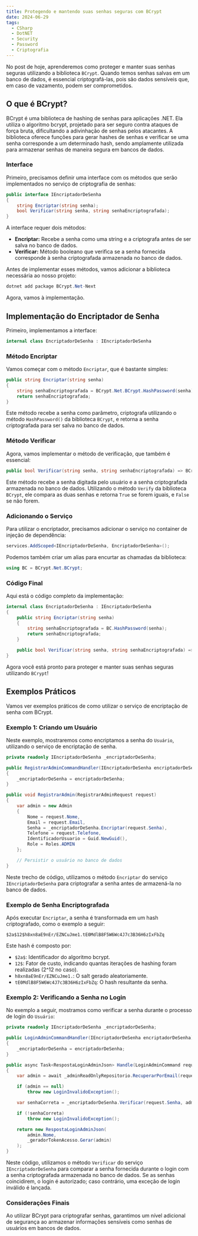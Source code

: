 ```yaml
---
title: Protegendo e mantendo suas senhas seguras com BCrypt
date: 2024-06-29
tags:
  - CSharp
  - DotNET
  - Security
  - Password
  - Criptografia
---
```


No post de hoje, aprenderemos como proteger e manter suas senhas seguras utilizando a biblioteca `BCrypt`. Quando temos senhas salvas em um banco de dados, é essencial criptografá-las, pois são dados sensíveis que, em caso de vazamento, podem ser comprometidos.

## O que é BCrypt?

BCrypt é uma biblioteca de hashing de senhas para aplicações .NET. Ela utiliza o algoritmo bcrypt, projetado para ser seguro contra ataques de força bruta, dificultando a adivinhação de senhas pelos atacantes. A biblioteca oferece funções para gerar hashes de senhas e verificar se uma senha corresponde a um determinado hash, sendo amplamente utilizada para armazenar senhas de maneira segura em bancos de dados.

### Interface 

Primeiro, precisamos definir uma interface com os métodos que serão implementados no serviço de criptografia de senhas:

```csharp
public interface IEncriptadorDeSenha
{
    string Encriptar(string senha);
    bool Verificar(string senha, string senhaEncriptografada);
}
```

A interface requer dois métodos:

- **Encriptar:** Recebe a senha como uma string e a criptografa antes de ser salva no banco de dados.
- **Verificar:** Método booleano que verifica se a senha fornecida corresponde à senha criptografada armazenada no banco de dados.

Antes de implementar esses métodos, vamos adicionar a biblioteca necessária ao nosso projeto:

```csharp
dotnet add package BCrypt.Net-Next
```

Agora, vamos à implementação.

## Implementação do Encriptador de Senha

Primeiro, implementamos a interface:

```csharp
internal class EncriptadorDeSenha : IEncriptadorDeSenha
```

### Método Encriptar

Vamos começar com o método `Encriptar`, que é bastante simples:

```csharp
public string Encriptar(string senha)
{
    string senhaEncriptografada = BCrypt.Net.BCrypt.HashPassword(senha);
    return senhaEncriptografada;
}
```

Este método recebe a senha como parâmetro, criptografa utilizando o método `HashPassword()` da biblioteca `BCrypt`, e retorna a senha criptografada para ser salva no banco de dados.

### Método Verificar

Agora, vamos implementar o método de verificação, que também é essencial:

```csharp
public bool Verificar(string senha, string senhaEncriptografada) => BCrypt.Net.BCrypt.Verify(senha, senhaEncriptografada);
```

Este método recebe a senha digitada pelo usuário e a senha criptografada armazenada no banco de dados. Utilizando o método `Verify` da biblioteca `BCrypt`, ele compara as duas senhas e retorna `True` se forem iguais, e `False` se não forem.

### Adicionando o Serviço

Para utilizar o encriptador, precisamos adicionar o serviço no container de injeção de dependência:

```csharp
services.AddScoped<IEncriptadorDeSenha, EncriptadorDeSenha>();
```

Podemos também criar um alias para encurtar as chamadas da biblioteca:

```csharp
using BC = BCrypt.Net.BCrypt;
```

### Código Final

Aqui está o código completo da implementação:

```csharp
internal class EncriptadorDeSenha : IEncriptadorDeSenha
{
    public string Encriptar(string senha)
    {
        string senhaEncriptografada = BC.HashPassword(senha);
        return senhaEncriptografada;
    }

    public bool Verificar(string senha, string senhaEncriptografada) => BC.Verify(senha, senhaEncriptografada);
}
```

Agora você está pronto para proteger e manter suas senhas seguras utilizando `BCrypt`!

## Exemplos Práticos

Vamos ver exemplos práticos de como utilizar o serviço de encriptação de senha com BCrypt.

### Exemplo 1: Criando um Usuário

Neste exemplo, mostraremos como encriptamos a senha do `Usuário`, utilizando o serviço de encriptação de senha.

```csharp
private readonly IEncriptadorDeSenha _encriptadorDeSenha;

public RegistrarAdminCommandHandler(IEncriptadorDeSenha encriptadorDeSenha)
{
    _encriptadorDeSenha = encriptadorDeSenha;
}

public void RegistrarAdmin(RegistrarAdminRequest request)
{
    var admin = new Admin
    {
        Nome = request.Nome,
        Email = request.Email,
        Senha = _encriptadorDeSenha.Encriptar(request.Senha),
        Telefone = request.Telefone,
        IdentificadorUsuario = Guid.NewGuid(),
        Role = Roles.ADMIN
    };

    // Persistir o usuário no banco de dados
}
```

Neste trecho de código, utilizamos o método `Encriptar` do serviço `IEncriptadorDeSenha` para criptografar a senha antes de armazená-la no banco de dados.

### Exemplo de Senha Encriptografada

Após executar `Encriptar`, a senha é transformada em um hash criptografado, como o exemplo a seguir:

```
$2a$12$h8xn8aE9nEr/EZNCuJme1.tE0MdlB8F5W6Wc4J7c3B36H6zIxFbZq
```

Este hash é composto por:

- `$2a$`: Identificador do algoritmo bcrypt.
- `12$`: Fator de custo, indicando quantas iterações de hashing foram realizadas (2^12 no caso).
- `h8xn8aE9nEr/EZNCuJme1.`: O salt gerado aleatoriamente.
- `tE0MdlB8F5W6Wc4J7c3B36H6zIxFbZq`: O hash resultante da senha.

### Exemplo 2: Verificando a Senha no Login

No exemplo a seguir, mostramos como verificar a senha durante o processo de login do `Usuário`:

```csharp
private readonly IEncriptadorDeSenha _encriptadorDeSenha;

public LoginAdminCommandHandler(IEncriptadorDeSenha encriptadorDeSenha)
{
    _encriptadorDeSenha = encriptadorDeSenha;
}

public async Task<RespostaLoginAdminJson> Handle(LoginAdminCommand request, CancellationToken cancellationToken)
{
    var admin = await _adminReadOnlyRepositorio.RecuperarPorEmail(request.Email);

    if (admin == null)
        throw new LoginInvalidoException();

    var senhaCorreta = _encriptadorDeSenha.Verificar(request.Senha, admin.Senha);

    if (!senhaCorreta)
        throw new LoginInvalidoException();

    return new RespostaLoginAdminJson(
        admin.Nome,
        _geradorTokenAcesso.Gerar(admin)
    );
}
```

Neste código, utilizamos o método `Verificar` do serviço `IEncriptadorDeSenha` para comparar a senha fornecida durante o login com a senha criptografada armazenada no banco de dados. Se as senhas coincidirem, o login é autorizado; caso contrário, uma exceção de login inválido é lançada.

### Considerações Finais

Ao utilizar BCrypt para criptografar senhas, garantimos um nível adicional de segurança ao armazenar informações sensíveis como senhas de usuários em bancos de dados.

